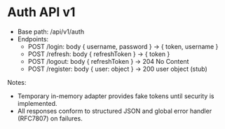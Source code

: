 # Auth API v1

- Base path: /api/v1/auth
- Endpoints:
  - POST /login: body { username, password } -> { token, username }
  - POST /refresh: body { refreshToken } -> { token }
  - POST /logout: body { refreshToken } -> 204 No Content
  - POST /register: body { user: object } -> 200 user object (stub)

Notes:

- Temporary in-memory adapter provides fake tokens until security is
  implemented.
- All responses conform to structured JSON and global error handler (RFC7807) on
  failures.
